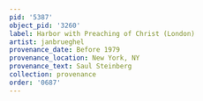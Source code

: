 ```yaml
---
pid: '5387'
object_pid: '3260'
label: Harbor with Preaching of Christ (London)
artist: janbrueghel
provenance_date: Before 1979
provenance_location: New York, NY
provenance_text: Saul Steinberg
collection: provenance
order: '0687'
---
```

